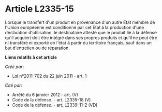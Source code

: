 # Article L2335-15

Lorsque le transfert d'un produit en provenance d'un autre Etat membre de l'Union européenne est conditionné par cet Etat à
la production d'une déclaration d'utilisation, le destinataire atteste que le produit lié à la défense qu'il acquiert doit
être intégré dans ses propres produits et qu'il ne peut être ni transféré ni exporté en l'état à partir du territoire
français, sauf dans un but d'entretien ou de réparation.

**Liens relatifs à cet article**

_Créé par_:

  - Loi n°2011-702 du 22 juin 2011 - art. 1

_Cité par_:

  - Arrêté du 6 janvier 2012 - art. (V)
  - Code de la défense. - art. L2335-18 (V)
  - Code de la défense. - art. L2339-11-2 (VD)
